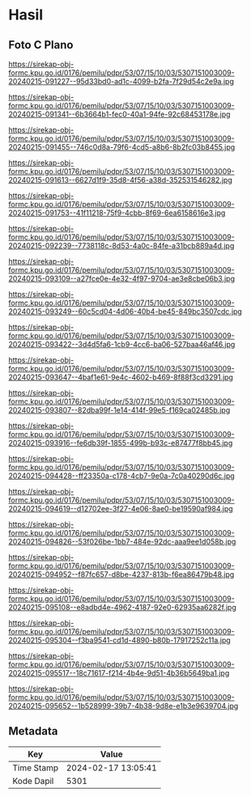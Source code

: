 # Hasil

## Foto C Plano

https://sirekap-obj-formc.kpu.go.id/0176/pemilu/pdpr/53/07/15/10/03/5307151003009-20240215-091227--95d33bd0-ad1c-4099-b2fa-7f29d54c2e9a.jpg

https://sirekap-obj-formc.kpu.go.id/0176/pemilu/pdpr/53/07/15/10/03/5307151003009-20240215-091341--6b3664b1-fec0-40a1-94fe-92c68453178e.jpg

https://sirekap-obj-formc.kpu.go.id/0176/pemilu/pdpr/53/07/15/10/03/5307151003009-20240215-091455--746c0d8a-79f6-4cd5-a8b6-8b2fc03b8455.jpg

https://sirekap-obj-formc.kpu.go.id/0176/pemilu/pdpr/53/07/15/10/03/5307151003009-20240215-091613--6627d1f9-35d8-4f56-a38d-352531546282.jpg

https://sirekap-obj-formc.kpu.go.id/0176/pemilu/pdpr/53/07/15/10/03/5307151003009-20240215-091753--41f11218-75f9-4cbb-8f69-6ea6158616e3.jpg

https://sirekap-obj-formc.kpu.go.id/0176/pemilu/pdpr/53/07/15/10/03/5307151003009-20240215-092239--7738118c-8d53-4a0c-84fe-a31bcb889a4d.jpg

https://sirekap-obj-formc.kpu.go.id/0176/pemilu/pdpr/53/07/15/10/03/5307151003009-20240215-093109--a27fce0e-4e32-4f97-9704-ae3e8cbe06b3.jpg

https://sirekap-obj-formc.kpu.go.id/0176/pemilu/pdpr/53/07/15/10/03/5307151003009-20240215-093249--60c5cd04-4d06-40b4-be45-849bc3507cdc.jpg

https://sirekap-obj-formc.kpu.go.id/0176/pemilu/pdpr/53/07/15/10/03/5307151003009-20240215-093422--3d4d5fa6-1cb9-4cc6-ba06-527baa46af46.jpg

https://sirekap-obj-formc.kpu.go.id/0176/pemilu/pdpr/53/07/15/10/03/5307151003009-20240215-093647--4baf1e61-9e4c-4602-b469-8f88f3cd3291.jpg

https://sirekap-obj-formc.kpu.go.id/0176/pemilu/pdpr/53/07/15/10/03/5307151003009-20240215-093807--82dba99f-1e14-414f-99e5-f169ca02485b.jpg

https://sirekap-obj-formc.kpu.go.id/0176/pemilu/pdpr/53/07/15/10/03/5307151003009-20240215-093916--fe6db39f-1855-499b-b93c-e87477f8bb45.jpg

https://sirekap-obj-formc.kpu.go.id/0176/pemilu/pdpr/53/07/15/10/03/5307151003009-20240215-094428--ff23350a-c178-4cb7-9e0a-7c0a40290d6c.jpg

https://sirekap-obj-formc.kpu.go.id/0176/pemilu/pdpr/53/07/15/10/03/5307151003009-20240215-094619--d12702ee-3f27-4e06-8ae0-be19590af984.jpg

https://sirekap-obj-formc.kpu.go.id/0176/pemilu/pdpr/53/07/15/10/03/5307151003009-20240215-094826--53f026be-1bb7-484e-92dc-aaa9ee1d058b.jpg

https://sirekap-obj-formc.kpu.go.id/0176/pemilu/pdpr/53/07/15/10/03/5307151003009-20240215-094952--f87fc657-d8be-4237-813b-f6ea86479b48.jpg

https://sirekap-obj-formc.kpu.go.id/0176/pemilu/pdpr/53/07/15/10/03/5307151003009-20240215-095108--e8adbd4e-4962-4187-92e0-62935aa6282f.jpg

https://sirekap-obj-formc.kpu.go.id/0176/pemilu/pdpr/53/07/15/10/03/5307151003009-20240215-095304--f3ba9541-cd1d-4890-b80b-17917252c11a.jpg

https://sirekap-obj-formc.kpu.go.id/0176/pemilu/pdpr/53/07/15/10/03/5307151003009-20240215-095517--18c71617-f214-4b4e-9d51-4b36b5649ba1.jpg

https://sirekap-obj-formc.kpu.go.id/0176/pemilu/pdpr/53/07/15/10/03/5307151003009-20240215-095652--1b528999-39b7-4b38-9d8e-e1b3e9639704.jpg


## Metadata

| Key        | Value               |
| ---------- | ------------------- |
| Time Stamp | 2024-02-17 13:05:41 |
| Kode Dapil | 5301                |



